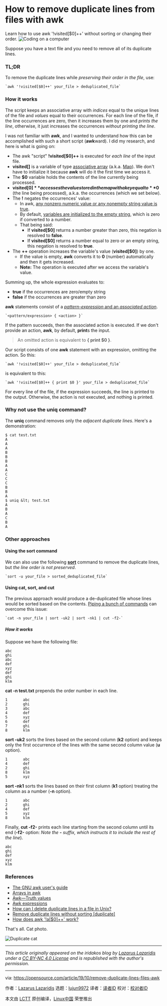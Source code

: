 [#]: collector: (lujun9972)
[#]: translator: (lxbwolf)
[#]: reviewer: ( )
[#]: publisher: ( )
[#]: url: ( )
[#]: subject: (How to remove duplicate lines from files with awk)
[#]: via: (https://opensource.com/article/19/10/remove-duplicate-lines-files-awk)
[#]: author: (Lazarus Lazaridis https://opensource.com/users/iridakos)

How to remove duplicate lines from files with awk
======
Learn how to use awk '!visited[$0]++' without sorting or changing their
order.
![Coding on a computer][1]

Suppose you have a text file and you need to remove all of its duplicate lines.

### TL;DR

To remove the duplicate lines while _preserving their order in the file_, use:


```
`awk '!visited[$0]++' your_file > deduplicated_file`
```

### How it works

The script keeps an associative array with _indices_ equal to the unique lines of the file and _values_ equal to their occurrences. For each line of the file, if the line occurrences are zero, then it increases them by one and _prints the line_, otherwise, it just increases the occurrences _without printing the line_.

I was not familiar with **awk**, and I wanted to understand how this can be accomplished with such a short script (**awk**ward). I did my research, and here is what is going on:

  * The awk "script" **!visited[$0]++** is executed for _each line_ of the input file.
  * **visited[]** is a variable of type [associative array][2] (a.k.a. [Map][3]). We don't have to initialize it because **awk** will do it the first time we access it.
  * The **$0** variable holds the contents of the line currently being processed.
  * **visited[$0]** accesses the value stored in the map with a key equal to **$0** (the line being processed), a.k.a. the occurrences (which we set below).
  * The **!** negates the occurrences' value:
    * In awk, [any nonzero numeric value or any nonempty string value is true][4].
    * By default, [variables are initialized to the empty string][5], which is zero if converted to a number.
    * That being said:
      * If **visited[$0]** returns a number greater than zero, this negation is resolved to **false**.
      * If **visited[$0]** returns a number equal to zero or an empty string, this negation is resolved to **true**.
  * The **++** operation increases the variable's value (**visited[$0]**) by one.
    * If the value is empty, **awk** converts it to **0** (number) automatically and then it gets increased.
    * **Note:** The operation is executed after we access the variable's value.



Summing up, the whole expression evaluates to:

  * **true** if the occurrences are zero/empty string
  * **false** if the occurrences are greater than zero



**awk** statements consist of a [_pattern-expression_ and an _associated action_][6].


```
`<pattern/expression> { <action> }`
```

If the pattern succeeds, then the associated action is executed. If we don't provide an action, **awk**, by default, **print**s the input.

> An omitted action is equivalent to **{ print $0 }**.

Our script consists of one **awk** statement with an expression, omitting the action. So this:


```
`awk '!visited[$0]++' your_file > deduplicated_file`
```

is equivalent to this:


```
`awk '!visited[$0]++ { print $0 }' your_file > deduplicated_file`
```

For every line of the file, if the expression succeeds, the line is printed to the output. Otherwise, the action is not executed, and nothing is printed.

### Why not use the **uniq** command?

The **uniq** command removes only the _adjacent duplicate lines_. Here's a demonstration:


```
$ cat test.txt
A
A
A
B
B
B
A
A
C
C
C
B
B
A
$ uniq &lt; test.txt
A
B
A
C
B
A
```

### Other approaches

#### Using the sort command

We can also use the following [**sort**][7] command to remove the duplicate lines, but _the line order is not preserved_.


```
`sort -u your_file > sorted_deduplicated_file`
```

#### Using cat, sort, and cut

The previous approach would produce a de-duplicated file whose lines would be sorted based on the contents. [Piping a bunch of commands][8] can overcome this issue:


```
`cat -n your_file | sort -uk2 | sort -nk1 | cut -f2-`
```

##### How it works

Suppose we have the following file:


```
abc
ghi
abc
def
xyz
def
ghi
klm
```

**cat -n test.txt** prepends the order number in each line.


```
1       abc
2       ghi
3       abc
4       def
5       xyz
6       def
7       ghi
8       klm
```

**sort -uk2** sorts the lines based on the second column (**k2** option) and keeps only the first occurrence of the lines with the same second column value (**u** option).


```
1       abc
4       def
2       ghi
8       klm
5       xyz
```

**sort -nk1** sorts the lines based on their first column (**k1** option) treating the column as a number (**-n** option).


```
1       abc
2       ghi
4       def
5       xyz
8       klm
```

Finally, **cut -f2-** prints each line starting from the second column until its end (**-f2-** option: _Note the **-** suffix, which instructs it to include the rest of the line_).


```
abc
ghi
def
xyz
klm
```

### References

  * [The GNU awk user's guide][9]
  * [Arrays in awk][2]
  * [Awk—Truth values][4]
  * [Awk expressions][5]
  * [How can I delete duplicate lines in a file in Unix?][10]
  * [Remove duplicate lines without sorting [duplicate]][11]
  * [How does awk '!a[$0]++' work?][12]



That's all. Cat photo.

![Duplicate cat][13]

* * *

_This article originally appeared on the iridakos blog by [Lazarus Lazaridis][14] under a [CC BY-NC 4.0 License][15] and is republished with the author's permission._

--------------------------------------------------------------------------------

via: https://opensource.com/article/19/10/remove-duplicate-lines-files-awk

作者：[Lazarus Lazaridis][a]
选题：[lujun9972][b]
译者：[译者ID](https://github.com/译者ID)
校对：[校对者ID](https://github.com/校对者ID)

本文由 [LCTT](https://github.com/LCTT/TranslateProject) 原创编译，[Linux中国](https://linux.cn/) 荣誉推出

[a]: https://opensource.com/users/iridakos
[b]: https://github.com/lujun9972
[1]: https://opensource.com/sites/default/files/styles/image-full-size/public/lead-images/code_computer_laptop_hack_work.png?itok=aSpcWkcl (Coding on a computer)
[2]: http://kirste.userpage.fu-berlin.de/chemnet/use/info/gawk/gawk_12.html
[3]: https://en.wikipedia.org/wiki/Associative_array
[4]: https://www.gnu.org/software/gawk/manual/html_node/Truth-Values.html
[5]: https://ftp.gnu.org/old-gnu/Manuals/gawk-3.0.3/html_chapter/gawk_8.html
[6]: http://kirste.userpage.fu-berlin.de/chemnet/use/info/gawk/gawk_9.html
[7]: http://man7.org/linux/man-pages/man1/sort.1.html
[8]: https://stackoverflow.com/a/20639730/2292448
[9]: https://www.gnu.org/software/gawk/manual/html_node/
[10]: https://stackoverflow.com/questions/1444406/how-can-i-delete-duplicate-lines-in-a-file-in-unix
[11]: https://stackoverflow.com/questions/11532157/remove-duplicate-lines-without-sorting
[12]: https://unix.stackexchange.com/questions/159695/how-does-awk-a0-work/159734#159734
[13]: https://opensource.com/sites/default/files/uploads/duplicate-cat.jpg (Duplicate cat)
[14]: https://iridakos.com/about/
[15]: http://creativecommons.org/licenses/by-nc/4.0/
